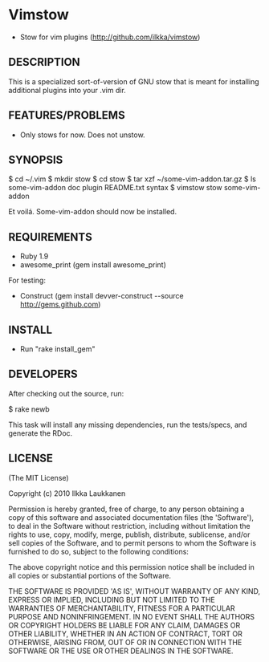 Vimstow
=======

* Stow for vim plugins (http://github.com/ilkka/vimstow)

DESCRIPTION
-----------

This is a specialized sort-of-version of GNU stow that is meant for installing
additional plugins into your .vim dir.

FEATURES/PROBLEMS
-----------------

* Only stows for now. Does not unstow.

SYNOPSIS
--------

  $ cd ~/.vim
  $ mkdir stow
  $ cd stow
  $ tar xzf ~/some-vim-addon.tar.gz
  $ ls some-vim-addon
  doc plugin README.txt syntax
  $ vimstow stow some-vim-addon

Et voilá. Some-vim-addon should now be installed.

REQUIREMENTS
------------

* Ruby 1.9
* awesome_print (gem install awesome_print)

For testing:

* Construct (gem install devver-construct --source http://gems.github.com)

INSTALL
-------

* Run "rake install_gem"

DEVELOPERS
----------

After checking out the source, run:

  $ rake newb

This task will install any missing dependencies, run the tests/specs,
and generate the RDoc.

LICENSE
-------

(The MIT License)

Copyright (c) 2010 Ilkka Laukkanen

Permission is hereby granted, free of charge, to any person obtaining
a copy of this software and associated documentation files (the
'Software'), to deal in the Software without restriction, including
without limitation the rights to use, copy, modify, merge, publish,
distribute, sublicense, and/or sell copies of the Software, and to
permit persons to whom the Software is furnished to do so, subject to
the following conditions:

The above copyright notice and this permission notice shall be
included in all copies or substantial portions of the Software.

THE SOFTWARE IS PROVIDED 'AS IS', WITHOUT WARRANTY OF ANY KIND,
EXPRESS OR IMPLIED, INCLUDING BUT NOT LIMITED TO THE WARRANTIES OF
MERCHANTABILITY, FITNESS FOR A PARTICULAR PURPOSE AND NONINFRINGEMENT.
IN NO EVENT SHALL THE AUTHORS OR COPYRIGHT HOLDERS BE LIABLE FOR ANY
CLAIM, DAMAGES OR OTHER LIABILITY, WHETHER IN AN ACTION OF CONTRACT,
TORT OR OTHERWISE, ARISING FROM, OUT OF OR IN CONNECTION WITH THE
SOFTWARE OR THE USE OR OTHER DEALINGS IN THE SOFTWARE.
